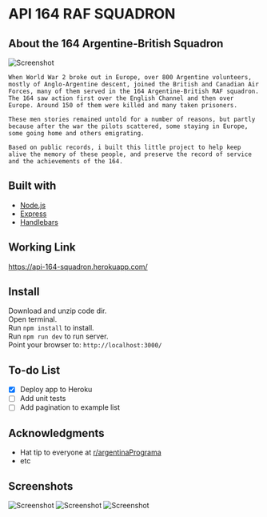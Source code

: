 # API 164 RAF SQUADRON

## About the 164 Argentine-British Squadron
![Screenshot](https://i.imgur.com/lFM8ENV.jpg)

`When World War 2 broke out in Europe, over 800 Argentine volunteers, mostly of Anglo-Argentine descent, joined the British and Canadian Air Forces, many of them served in the 164 Argentine-British RAF squadron. The 164 saw action first over the English Channel and then over Europe. Around 150 of them were killed and many taken prisoners.`

`These men stories remained untold for a number of reasons, but partly because after the war the pilots scattered, some staying in Europe, some going home and others emigrating. `

`Based on public records, i built this little project to help keep alive the memory of these people, and preserve the record of service and the achievements of the 164.`


## Built with
* [Node.js](https://nodejs.org/)
* [Express](https://expressjs.com/)
* [Handlebars](https://handlebarsjs.com/)

## Working Link
https://api-164-squadron.herokuapp.com/

## Install
Download and unzip code dir.  
Open terminal.  
Run `npm install` to install.  
Run `npm run dev` to run server.  
Point your browser to: `http://localhost:3000/`  

## To-do List
- [x] Deploy app to Heroku
- [ ] Add unit tests
- [ ] Add pagination to example list

## Acknowledgments
* Hat tip to everyone at [r/argentinaPrograma](https://argentinaprograma.com/)
* etc

## Screenshots
![Screenshot](https://i.imgur.com/JFxbArP.jpg)
![Screenshot](https://i.imgur.com/JoE8Lzx.jpg)
![Screenshot](https://i.imgur.com/qhba5hY.jpg)
